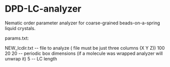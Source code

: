 # DPD-LC-analyzer

Nematic order parameter analyzer for coarse-grained beads-on-a-spring liquid crystals.

params.txt: 

NEW_lcdir.txt   -- file to analyze ( file must be just three columns (X Y Z))
100 20 20       -- periodic box dimensions (if a molecule was wrapped analyzer will unwrap it)
5               -- LC length
